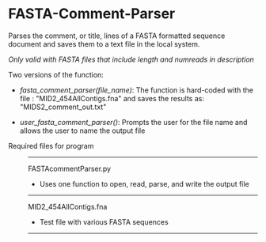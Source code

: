 # FASTA-Comment-Parser
Parses the comment, or title, lines of a FASTA formatted sequence document and saves them to a text file in the local system.

*Only valid with FASTA files that include length and numreads in description*

Two versions of the function:

* *fasta_comment_parser(file_name)*: The function is hard-coded with the file : "MID2_454AllContigs.fna" 
and saves the results as: "MIDS2_comment_out.txt"

* *user_fasta_comment_parser()*: Prompts the user for the file name and allows the user to name the output file


<dl>
  <dt> Required files for program </dt>
  
  <dd>

--- 
FASTAcommentParser.py
* Uses one function to open, read, parse, and write the output file
---

MID2_454AllContigs.fna
* Test file with various FASTA sequences
---
</dt>

